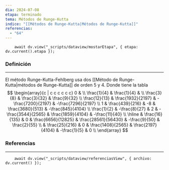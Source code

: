 ```yaml
---
dia: 2024-07-08
etapa: terminado
tema: Métodos de Runge-Kutta
indice: "[[Métodos de Runge-Kutta|Métodos de Runge-Kutta]]"
referencias:
  - "64"
---
```

```dataviewjs
	await dv.view("_scripts/dataview/mostarEtapa", { etapa: dv.current().etapa });
```
### Definición
---
El método Runge-Kutta-Fehlberg usa dos [[Método de Runge-Kutta|métodos de Runge-Kutta]] de orden 5 y 4. Donde tiene la tabla $$ \begin{array}{c | c c c c c c} 
	0             & \\
	\frac{1}{4}   &  \frac{1}{4}       & \\
	\frac{3}{8}   &  \frac{3}{32}      &  \frac{9}{32}      \\
	\frac{12}{13} &  \frac{1932}{2197} & -\frac{7200}{2197} & -\frac{7296}{2197} \\
	1             &  \frac{439}{216}   & -8                 &  \frac{3680}{513}   & 
		-\frac{845}{4104}  \\ 
	\frac{1}{2}   & -\frac{8}{27}      &  2                 & -\frac{3544}{2565}  & 
		 \frac{1859}{4104}   & -\frac{11}{40}  \\ \hline
                  &  \frac{16}{135}    &  0                 &  \frac{6656}{12825} & 
         \frac{28561}{56430} & -\frac{9}{50} & \frac{2}{55} \\
	              &  \frac{25}{216}    &  0                 &  \frac{1408}{2565}  &
	     \frac{2197}{4104}   & -\frac{1}{5}  & 0            \\
\end{array} $$



### Referencias
---
```dataviewjs
	await dv.view("_scripts/dataview/referenciasView", { archivo: dv.current() });
```